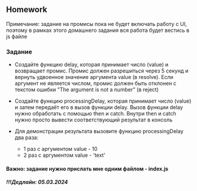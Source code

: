 ##  Homework

Примечание: задание на промисы пока не будет включать работу с UI, поэтому в рамках этого домашнего задания вся работа будет вестись в js файле

### Задание
 - Создайте функцию delay, которая принимает число (value) и возвращает промис. Промис должен разрешиться через 5 секунд и вернуть удвоенное значение аргумента value (в resolve). Если аргумент не является числом, промис должен быть отклонен с текстом ошибки "The argument is not a number" (в reject)

 - Создайте функцию processingDelay, которая принимает число (value) и затем передаёт его в вызов функции delay. Вызов функции delay нужно обработать с помощью then и catch. Внутри then и catch нужно просто вывести соответствующий результат в консоль

- Для демонстрации результата вызовите функцию processingDelay два раза:
  - 1 раз с аргументом value - 10
  - 2 раз с аргументом value - 'text'

#### Важно: задание нужно прислать мне одним файлом - index.js
##### !!!Дедлайн: 05.03.2024


